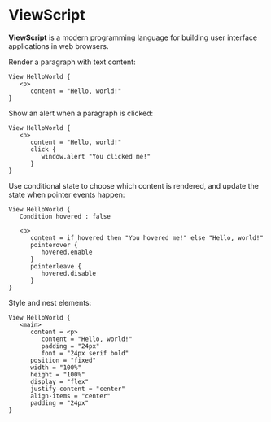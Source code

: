 # ViewScript

**ViewScript** is a modern programming language for building user interface applications in web browsers.

Render a paragraph with text content:

```
View HelloWorld {
   <p>
      content = "Hello, world!"
}
```

Show an alert when a paragraph is clicked:

```
View HelloWorld {
   <p>
      content = "Hello, world!"
      click {
         window.alert "You clicked me!"
      }
}
```

Use conditional state to choose which content is rendered, and update the state when pointer events happen:

```
View HelloWorld {
   Condition hovered : false

   <p>
      content = if hovered then "You hovered me!" else "Hello, world!"
      pointerover {
         hovered.enable
      }
      pointerleave {
         hovered.disable
      }
}
```

Style and nest elements:

```
View HelloWorld {
   <main>
      content = <p>
         content = "Hello, world!"
         padding = "24px"
         font = "24px serif bold"
      position = "fixed"
      width = "100%"
      height = "100%"
      display = "flex"
      justify-content = "center"
      align-items = "center"
      padding = "24px"
}
```

